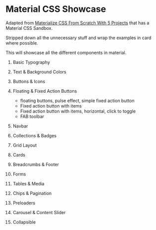 # Material CSS Showcase

Adapted from [Materialize CSS From Scratch With 5 Projects](https://www.safaribooksonline.com/library/view/materialize-css-from/9781789538724/) that has a Material CSS Sandbox.

Stripped down all the unnecessary stuff and wrap the examples in card where possible.

This will showcase all the different components in material.

1.  Basic Typography

2.  Text & Background Colors

3.  Buttons & Icons

4.  Floating & Fixed Action Buttons

    - floating buttons, pulse effect, simple fixed action button
    - Fixed action button with items
    - Fixed action button with items, horizontal, click to toggle
    - FAB toolbar

5.  Navbar
6.  Collections & Badges
7.  Grid Layout
8.  Cards
9.  Breadcrumbs & Footer
10. Forms
11. Tables & Media
12. Chips & Pagination
13. Preloaders
14. Carousel & Content Slider
15. Collapsible
